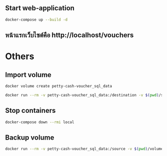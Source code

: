 ## Start web-application
```bash
docker-compose up --build -d
```

## หน้าแรกเว็บไซต์คือ http://localhost/vouchers

# Others
## Import volume
```bash
docker volume create petty-cash-voucher_sql_data
```
```bash
docker run --rm -v petty-cash-voucher_sql_data:/destination -v $(pwd)/sql:/backup alpine sh -c "cd /destination && tar -xzf /backup/sql_data_volume.tar.gz"
```
## Stop containers
```bash
docker-compose down --rmi local
```
## Backup volume
```bash
docker run --rm -v petty-cash-voucher_sql_data:/source -v $(pwd)/volume_backup:/backup alpine sh -c "cd /source && tar -czf /backup/sql_data_volume.tar.gz ."
```